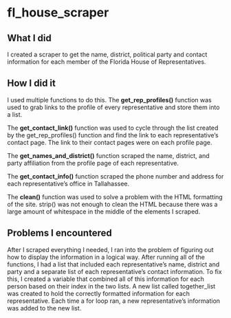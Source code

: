 # fl_house_scraper
## What I did
I created a scraper to get the name, district, political party and contact information for each member of the Florida House of Representatives. 

## How I did it
I used multiple functions to do this. The **get_rep_profiles()** function was used to grab links to the profile of every representative and store them into a list.

The **get_contact_link()** function was used to cycle through the list created by the get_rep_profiles() function and find the link to each representative’s contact page. The link to their contact pages were on each profile page.

The **get_names_and_district()** function scraped the name, district, and party affiliation from the profile page of each representative.

The **get_contact_info()** function scraped the phone number and address for each representative’s office in Tallahassee. 

The **clean()** function was used to solve a problem with the HTML formatting of the site. strip() was not enough to clean the HTML because there was a large amount of whitespace in the middle of the elements I scraped. 

## Problems I encountered
After I scraped everything I needed, I ran into the problem of figuring out how to display the information in a logical way. After running all of the functions, I had a list that included each representative’s name, district and party and a separate list of each representative’s contact information. To fix this, I created a variable that combined all of this information for each person based on their index in the two lists. A new list called together_list was created to hold the correctly formatted information for each representative. Each time a for loop ran, a new representative’s information was added to the new list.
